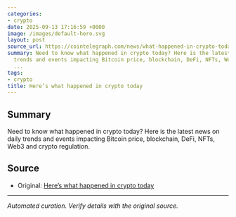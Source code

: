 ```yaml
---
categories:
- crypto
date: 2025-09-13 17:16:59 +0000
image: /images/default-hero.svg
layout: post
source_url: https://cointelegraph.com/news/what-happened-in-crypto-today?utm_source=rss_feed&utm_medium=rss&utm_campaign=rss_partner_inbound
summary: Need to know what happened in crypto today? Here is the latest news on daily
  trends and events impacting Bitcoin price, blockchain, DeFi, NFTs, Web3 and crypto
  ...
tags:
- crypto
title: Here’s what happened in crypto today
---
```


## Summary

Need to know what happened in crypto today? Here is the latest news on daily trends and events impacting Bitcoin price, blockchain, DeFi, NFTs, Web3 and crypto regulation.

## Source

- Original: [Here’s what happened in crypto today](https://cointelegraph.com/news/what-happened-in-crypto-today?utm_source=rss_feed&utm_medium=rss&utm_campaign=rss_partner_inbound)


---

*Automated curation. Verify details with the original source.*